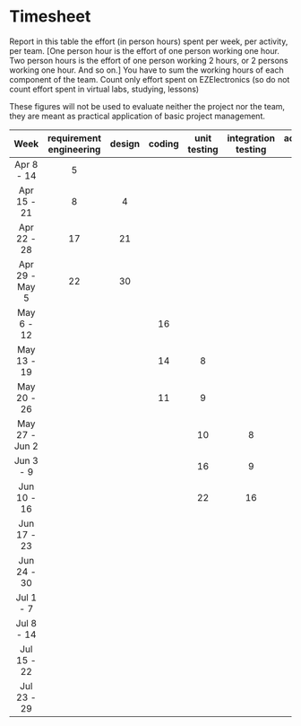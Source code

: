 # Timesheet

Report in this table the effort (in person hours) spent per week, per activity, per team.
[One person hour is the effort of one person working one hour.
Two person hours is the effort of one person working 2 hours, or 2 persons working one hour. And so on.]
You have to sum the working hours of each component of the team.
Count only effort spent on EZElectronics (so do not count effort spent in virtual labs, studying, lessons)

These figures will not be used to evaluate neither the project nor the team, they are meant as practical application of basic project management.

|      Week      | requirement engineering | design | coding | unit testing | integration testing | acceptance testing | management | git maven |
| :------------: | :---------------------: | :----: | :----: | :----------: | :-----------------: | :----------------: | :--------: | :-------: |
|   Apr 8 - 14   | 5                       |        |        |              |                     |                    |            |           |
|  Apr 15 - 21   | 8                       |  4     |        |              |                     |                    |            |           |
|  Apr 22 - 28   | 17                      |  21    |        |              |                     |                    |   1        |           |
| Apr 29 - May 5 | 22                      |  30    |        |              |                     |                    |   2        |           |
|   May 6 - 12   |                         |        |  16    |              |                     |                    |            |           |
|  May 13 - 19   |                         |        |  14     |  8           |                     |                    |            |           |
|  May 20 - 26   |                         |        |  11     |  9           |                     |                    |            |           |
| May 27 - Jun 2 |                         |        |        |  10           | 8                   |                    |            |           |
|   Jun 3 - 9    |                         |        |        |  16          | 9                   |                    |            |      1     |
|  Jun 10 - 16   |                         |        |        |  22           | 16                   |                    |            |   2        |
|  Jun 17 - 23   |                         |        |        |              |                     |                    |            |           |
|  Jun 24 - 30   |                         |        |        |              |                     |                    |            |           |
|   Jul 1 - 7    |                         |        |        |              |                     |                    |            |           |
|   Jul 8 - 14   |                         |        |        |              |                     |                    |            |           |
|  Jul 15 - 22   |                         |        |        |              |                     |                    |            |           |
|  Jul 23 - 29   |                         |        |        |              |                     |                    |            |           |
